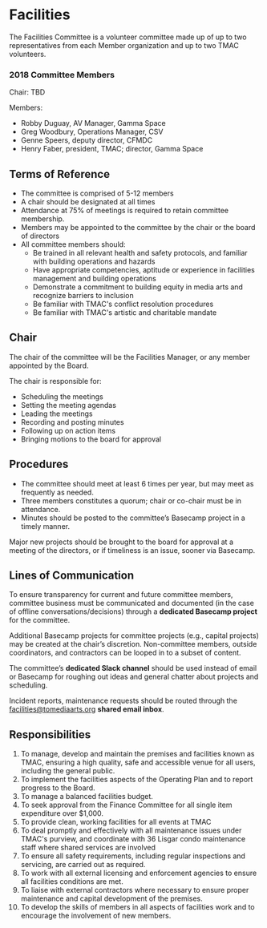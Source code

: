 # Facilities

The Facilities Committee is a volunteer committee made up of up to two representatives from each Member organization and up to two TMAC volunteers.

### 2018 Committee Members

Chair: TBD

Members:

* Robby Duguay, AV Manager, Gamma Space
* Greg Woodbury, Operations Manager, CSV
* Genne Speers, deputy director, CFMDC
* Henry Faber, president, TMAC; director, Gamma Space

## Terms of Reference

* The committee is comprised of 5-12 members
* A chair should be designated at all times
* Attendance at 75% of meetings is required to retain committee membership.
* Members may be appointed to the committee by the chair or the board of directors
* All committee members should:
  * Be trained in all relevant health and safety protocols, and familiar with building operations and hazards
  * Have appropriate competencies, aptitude or experience in facilities management and building operations
  * Demonstrate a commitment to building equity in media arts and recognize barriers to inclusion
  * Be familiar with TMAC's conflict resolution procedures
  * Be familiar with TMAC's artistic and charitable mandate

## Chair

The chair of the committee will be the Facilities Manager, or any member appointed by the Board.

The chair is responsible for:

* Scheduling the meetings
* Setting the meeting agendas
* Leading the meetings
* Recording and posting minutes
* Following up on action items
* Bringing motions to the board for approval

## Procedures

* The committee should meet at least 6 times per year, but may meet as frequently as needed.
* Three members constitutes a quorum; chair or co-chair must be in attendance.
* Minutes should be posted to the committee’s Basecamp project in a timely manner.

Major new projects should be brought to the board for approval at a meeting of the directors, or if timeliness is an issue, sooner via Basecamp.

## Lines of Communication

To ensure transparency for current and future committee members, committee business must be communicated and documented \(in the case of offline conversations/decisions\) through a **dedicated Basecamp project** for the committee.

Additional Basecamp projects for committee projects \(e.g., capital projects\) may be created at the chair’s discretion. Non-committee members, outside coordinators, and contractors can be looped in to a subset of content.

The committee’s **dedicated Slack channel** should be used instead of email or Basecamp for roughing out ideas and general chatter about projects and scheduling.

Incident reports, maintenance requests should be routed through the facilities@tomediaarts.org **shared email inbox**.

## Responsibilities

1. To manage, develop and maintain the premises and facilities known as TMAC, ensuring a high quality, safe and accessible venue for all users, including the general public.
2. To implement the facilities aspects of the Operating Plan and to report progress to the Board.
3. To manage a balanced facilities budget.
4. To seek approval from the Finance Committee for all single item expenditure over $1,000.
5. To provide clean, working facilities for all events at TMAC
6. To deal promptly and effectively with all maintenance issues under TMAC's purview, and coordinate with 36 Lisgar condo maintenance staff where shared services are involved
7. To ensure all safety requirements, including regular inspections and servicing, are carried out as required.
8. To work with all external licensing and enforcement agencies to ensure all facilities conditions are met.
9. To liaise with external contractors where necessary to ensure proper maintenance and capital development of the premises.
10. To develop the skills of members in all aspects of facilities work and to encourage the involvement of new members.

